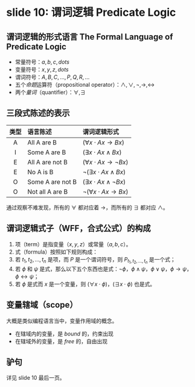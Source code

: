 # slide 10: 谓词逻辑 Predicate Logic

## 谓词逻辑的形式语言 The Formal Language of Predicate Logic

* 常量符号：$a, b, c, dots$
* 变量符号：$x, y, z, dots$
* 谓词符号：$A, B, C, \dots, P, Q, R, \dots$
* 五个*命题*运算符（propositional operator）：$\wedge, \vee, \neg, \rightarrow, \leftrightarrow$
* 两个*量词*（quantifier）：$\forall, \exists$

## 三段式陈述的表示

| 类型 | 语言陈述 | 谓词逻辑形式 |
|:---:|:---|:---|
| A | All A are B | $(\forall x \cdot Ax \rightarrow Bx)$ |
| I | Some A are B | $(\exists x \cdot Ax \wedge Bx)$ |
| E | All A are not B | $(\forall x \cdot A x \rightarrow \neg B x)$ |
| E | No A is B | $\neg(\exists x \cdot A x \wedge B x)$ |
| O | Some A are not B | $(\exists x \cdot A x \wedge \neg B x)$ |
| O | Not all A are B | $\neg(\forall x \cdot A x \rightarrow B x)$ |

通过观察不难发现，所有的 $\forall$ 都对应着 $\rightarrow$，而所有的 $\exists$ 都对应 $\wedge$。

## 谓词逻辑式子（WFF，合式公式）的构成

1. 项（term）是指变量（$x, y, z$）或常量（$a, b, c$）。
2. 式（formula）按照如下规则构成：
3. 若 $t_1, t_2, \dots, t_n$ 是项，而 $P$ 是一个谓词符号，则 $P_{t_1, t_2, \dots, t_n}$ 是一个式；
4. 若 $\phi$ 和 $\psi$ 是式，那么以下五个东西也是式：$\neg \phi$，$\phi \wedge \psi$，$\phi \vee \psi$，$\phi \rightarrow \psi$，$\phi \leftrightarrow \psi$；
5. 若 $\phi$ 是式而 $x$ 是一个变量，则 $(\forall x \cdot \phi)$，$(\exists x \cdot \phi)$ 也是式。

## 变量辖域（scope）

大概是类似编程语言当中，变量作用域的概念。

* 在辖域内的变量，是 *bound* 的，约束出现
* 在辖域外的变量，是 *free* 的，自由出现

## 驴句

详见 slide 10 最后一页。
